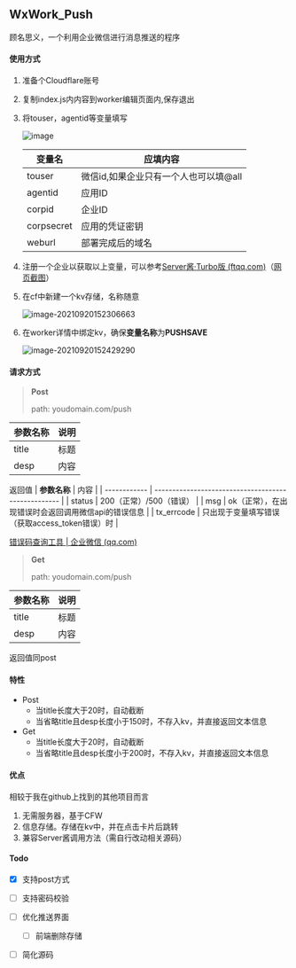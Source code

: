 ## WxWork_Push

顾名思义，一个利用企业微信进行消息推送的程序

#### 使用方式

1. 准备个Cloudflare账号

2. 复制index.js内内容到worker编辑页面内,保存退出

3. 将touser，agentid等变量填写

   ![image](https://user-images.githubusercontent.com/63234268/149353857-97de3335-72d1-47a0-8609-7ca92f2f43c3.png)



   | 变量名     | 应填内容                              |
   | ---------- | ------------------------------------- |
   | touser     | 微信id,如果企业只有一个人也可以填@all |
   | agentid    | 应用ID                                |
   | corpid     | 企业ID                                |
   | corpsecret | 应用的凭证密钥                        |
   | weburl     | 部署完成后的域名                |

4. 注册一个企业以获取以上变量，可以参考[Server酱·Turbo版 (ftqq.com)](https://sct.ftqq.com/forward)（[网页截图](https://asstes.thun888.xyz/file/pic-bed/2021/09/4f4633a0b5f843a17263289553a5976e.png)）

5. 在cf中新建一个kv存储，名称随意

   ![image-20210920152306663](https://asstes.thun888.xyz/file/pic-bed/2021/09/1394e65f6d88e8363afbbd208b519e69.png)

6. 在worker详情中绑定kv，确保**变量名称**为**PUSHSAVE**

   ![image-20210920152429290](https://asstes.thun888.xyz/file/pic-bed/2021/09/c7d3f9825cac0f9b3fad72a98dd29e21.png)


#### 请求方式

> **Post**
>
> path: youdomain.com/push

| **参数名称** | 说明 |
| ------------ | ---- |
| title        | 标题 |
| desp         | 内容 |

返回值[](https://open.work.weixin.qq.com/devtool/query)
| **参数名称** | 内容                                                |
| ------------ | --------------------------------------------------- |
| status       | 200（正常）/500（错误）                             |
| msg          | ok（正常），在出现错误时会返回调用微信api的错误信息 |
| tx_errcode   | 只出现于变量填写错误（获取access_token错误）时      |

[错误码查询工具 | 企业微信 (qq.com)](https://open.work.weixin.qq.com/devtool/query)


> **Get**
>
> path: youdomain.com/push


| **参数名称** | **说明** |
| ------------ | -------- |
| title        | 标题     |
| desp         | 内容     |

返回值同post

#### 特性

- Post
  - 当title长度大于20时，自动截断
  - 当省略title且desp长度小于150时，不存入kv，并直接返回文本信息
- Get
  - 当title长度大于20时，自动截断
  - 当省略title且desp长度小于200时，不存入kv，并直接返回文本信息

#### 优点

相较于我在github上找到的其他项目而言

1. 无需服务器，基于CFW
2. 信息存储。存储在kv中，并在点击卡片后跳转
3. 兼容Server酱调用方法（需自行改动相关源码）

#### Todo

- [x] 支持post方式
- [ ] 支持密码校验
- [ ] 优化推送界面
  - [ ] 前端删除存储
- [ ] 简化源码

